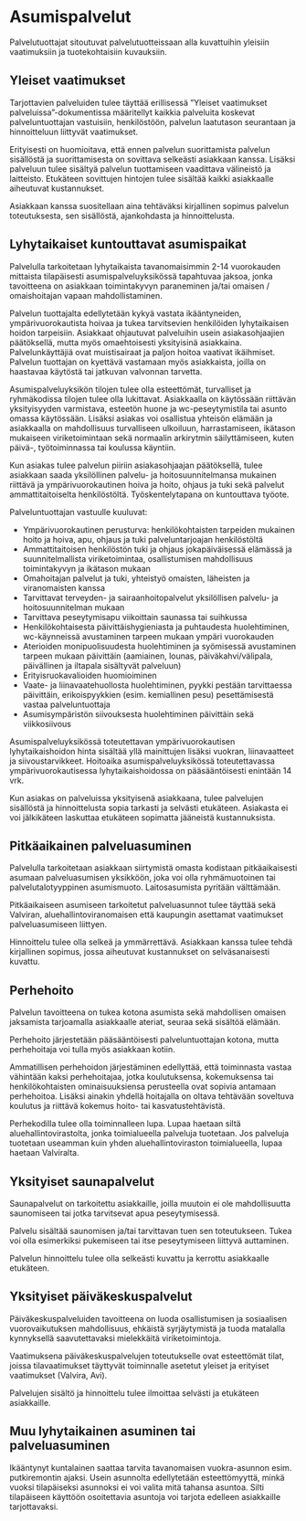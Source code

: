 # Asumispalvelut
Palvelutuottajat sitoutuvat palvelutuotteissaan alla kuvattuihin yleisiin vaatimuksiin ja tuotekohtaisiin kuvauksiin.


## Yleiset vaatimukset

Tarjottavien palveluiden tulee täyttää erillisessä ”Yleiset vaatimukset palveluissa”-dokumentissa määritellyt kaikkia palveluita koskevat palveluntuottajan vastuisiin, henkilöstöön, palvelun laatutason seurantaan ja hinnoitteluun liittyvät vaatimukset.

Erityisesti on huomioitava, että ennen palvelun suorittamista palvelun sisällöstä ja suorittamisesta on sovittava selkeästi asiakkaan kanssa. Lisäksi palveluun tulee sisältyä palvelun tuottamiseen vaadittava välineistö ja laitteisto. Etukäteen sovittujen hintojen tulee sisältää kaikki asiakkaalle aiheutuvat kustannukset.

Asiakkaan kanssa suositellaan aina tehtäväksi kirjallinen sopimus palvelun toteutuksesta, sen sisällöstä, ajankohdasta ja hinnoittelusta.

## Lyhytaikaiset kuntouttavat asumispaikat

Palvelulla tarkoitetaan lyhytaikaista tavanomaisimmin 2-14 vuorokauden mittaista tilapäisesti asumispalveluyksikössä tapahtuvaa jaksoa, jonka tavoitteena on asiakkaan toimintakyvyn paraneminen ja/tai omaisen / omaishoitajan vapaan mahdollistaminen.

Palvelun tuottajalta edellytetään kykyä vastata ikääntyneiden, ympärivuorokautista hoivaa ja tukea tarvitsevien henkilöiden lyhytaikaisen hoidon tarpeisiin. Asiakkaat ohjautuvat palveluihin usein asiakasohjaajien päätöksellä, mutta myös omaehtoisesti yksityisinä asiakkaina. Palvelunkäyttäjiä ovat muistisairaat ja paljon hoitoa vaativat ikäihmiset. Palvelun tuottajan on kyettävä vastamaan myös asiakkaista, joilla on haastavaa käytöstä tai jatkuvan valvonnan tarvetta.

Asumispalveluyksikön tilojen tulee olla esteettömät, turvalliset ja ryhmäkodissa tilojen tulee olla lukittavat. Asiakkaalla on käytössään riittävän yksityisyyden varmistava, esteetön huone ja wc-peseytymistila tai asunto omassa käytössään. Lisäksi asiakas voi osallistua yhteisön elämään ja asiakkaalla on mahdollisuus turvalliseen ulkoiluun, harrastamiseen, ikätason mukaiseen viriketoimintaan sekä normaalin arkirytmin säilyttämiseen, kuten päivä-, työtoiminnassa tai koulussa käyntiin.

Kun asiakas tulee palvelun piiriin asiakasohjaajan päätöksellä, tulee asiakkaan saada yksilöllinen palvelu- ja hoitosuunnitelmansa mukainen riittävä ja ympärivuorokautinen hoiva ja hoito, ohjaus ja tuki sekä palvelut ammattitaitoiselta henkilöstöltä. Työskentelytapana on kuntouttava työote.

Palveluntuottajan vastuulle kuuluvat:

* Ympärivuorokautinen perusturva: henkilökohtaisten tarpeiden mukainen hoito ja hoiva, apu, ohjaus ja tuki palveluntarjoajan henkilöstöltä
* Ammattitaitoisen henkilöstön tuki ja ohjaus jokapäiväisessä elämässä ja suunnitelmallista viriketoimintaa, osallistumisen mahdollisuus toimintakyvyn ja ikätason mukaan
* Omahoitajan palvelut ja tuki, yhteistyö omaisten, läheisten ja viranomaisten kanssa
* Tarvittavat terveyden- ja sairaanhoitopalvelut yksilöllisen palvelu- ja hoitosuunnitelman mukaan
* Tarvittava peseytymisapu viikoittain saunassa tai suihkussa
* Henkilökohtaisesta päivittäishygieniasta ja puhtaudesta huolehtiminen, wc-käynneissä avustaminen tarpeen mukaan ympäri vuorokauden
* Aterioiden monipuolisuudesta huolehtiminen ja syömisessä avustaminen tarpeen mukaan päivittäin (aamiainen, lounas, päiväkahvi/välipala, päivällinen ja iltapala sisältyvät palveluun)
* Erityisruokavalioiden huomioiminen
* Vaate- ja liinavaatehuollosta huolehtiminen, pyykki pestään tarvittaessa päivittäin, erikoispyykkien (esim. kemiallinen pesu) pesettämisestä vastaa palveluntuottaja
* Asumisympäristön siivouksesta huolehtiminen päivittäin sekä viikkosiivous

Asumispalveluyksikössä toteutettavan ympärivuorokautisen lyhytaikaishoidon hinta sisältää yllä mainittujen lisäksi vuokran, liinavaatteet ja siivoustarvikkeet. Hoitoaika asumispalveluyksikössä toteutettavassa ympärivuorokautisessa lyhytaikaishoidossa on pääsääntöisesti enintään 14 vrk.

Kun asiakas on palveluissa yksityisenä asiakkaana, tulee palvelujen sisällöstä ja hinnoittelusta sopia tarkasti ja selvästi etukäteen. Asiakasta ei voi jälkikäteen laskuttaa etukäteen sopimatta jääneistä kustannuksista.

## Pitkäaikainen palveluasuminen

Palvelulla tarkoitetaan asiakkaan siirtymistä omasta kodistaan pitkäaikaisesti asumaan palveluasumisen yksikköön, joka voi olla ryhmämuotoinen tai palvelutalotyyppinen asumismuoto. Laitosasumista pyritään välttämään.

Pitkäaikaiseen asumiseen tarkoitetut palveluasunnot tulee täyttää sekä Valviran, aluehallintoviranomaisen että kaupungin asettamat vaatimukset palveluasumiseen liittyen.

Hinnoittelu tulee olla selkeä ja ymmärrettävä. Asiakkaan kanssa tulee tehdä kirjallinen sopimus, jossa aiheutuvat kustannukset on selväsanaisesti kuvattu.

## Perhehoito

Palvelun tavoitteena on tukea kotona asumista sekä mahdollisen omaisen jaksamista tarjoamalla asiakkaalle ateriat, seuraa sekä sisältöä elämään.

Perhehoito järjestetään pääsääntöisesti palveluntuottajan kotona, mutta perhehoitaja voi tulla myös asiakkaan kotiin.

Ammatillisen perhehoidon järjestäminen edellyttää, että toiminnasta vastaa vähintään kaksi perhehoitajaa, jotka koulutuksensa, kokemuksensa tai henkilökohtaisten ominaisuuksiensa perusteella ovat sopivia antamaan perhehoitoa. Lisäksi ainakin yhdellä hoitajalla on oltava tehtävään soveltuva koulutus ja riittävä kokemus hoito- tai kasvatustehtävistä.

Perhekodilla tulee olla toiminnalleen lupa. Lupaa haetaan siltä aluehallintovirastolta, jonka toimialueella palveluja tuotetaan. Jos palveluja tuotetaan useamman kuin yhden aluehallintoviraston toimialueella, lupaa haetaan Valviralta.

## Yksityiset saunapalvelut

Saunapalvelut on tarkoitettu asiakkaille, joilla muutoin ei ole mahdollisuutta saunomiseen tai jotka tarvitsevat apua peseytymisessä.

Palvelu sisältää saunomisen ja/tai tarvittavan tuen sen toteutukseen. Tukea voi olla esimerkiksi pukemiseen tai itse peseytymiseen liittyvä auttaminen.

Palvelun hinnoittelu tulee olla selkeästi kuvattu ja kerrottu asiakkaalle etukäteen.

## Yksityiset päiväkeskuspalvelut

Päiväkeskuspalveluiden tavoitteena on luoda osallistumisen ja sosiaalisen vuorovaikutuksen mahdollisuus, ehkäistä syrjäytymistä ja tuoda matalalla kynnyksellä saavutettavaksi mielekkäitä viriketoimintoja.

Vaatimuksena päiväkeskuspalvelujen toteutukselle ovat esteettömät tilat, joissa tilavaatimukset täyttyvät toiminnalle asetetut yleiset ja erityiset vaatimukset (Valvira, Avi).

Palvelujen sisältö ja hinnoittelu tulee ilmoittaa selvästi ja etukäteen asiakkaille.

## Muu lyhytaikainen asuminen tai palveluasuminen

Ikääntynyt kuntalainen saattaa tarvita tavanomaisen vuokra-asunnon esim. putkiremontin ajaksi. Usein asunnolta edellytetään esteettömyyttä, minkä vuoksi tilapäiseksi asunnoksi ei voi valita mitä tahansa asuntoa.  Silti tilapäiseen käyttöön osoitettavia asuntoja voi tarjota edelleen asiakkaille tarjottavaksi.
